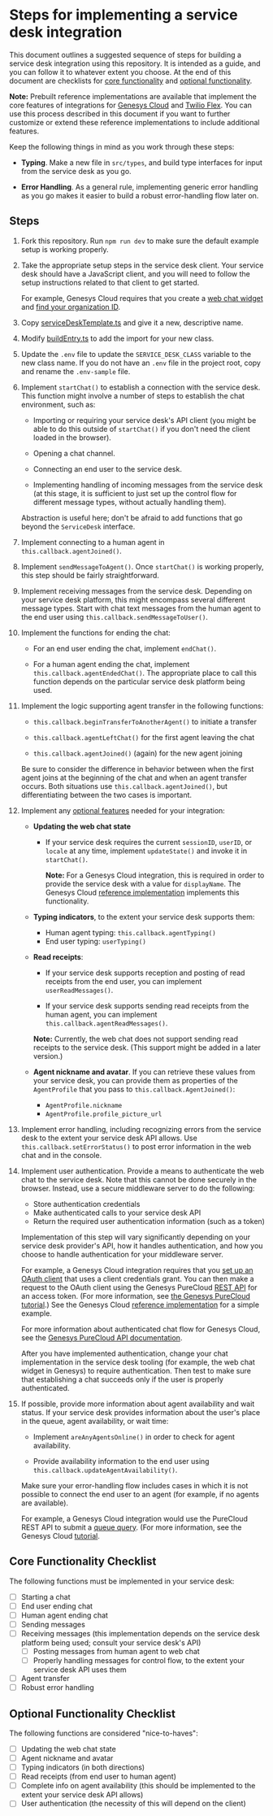 # Steps for implementing a service desk integration

This document outlines a suggested sequence of steps for building a service desk integration using this repository. It is intended as a guide, and you can follow it to whatever extent you choose. At the end of this document are checklists for [core functionality](#core-functionality-checklist) and [optional functionality](#optional-functionality-checklist).

**Note:** Prebuilt reference implementations are available that implement the core features of integrations for [Genesys Cloud](../src/middleware/genesys) and [Twilio Flex](../src/middleware/flex). You can use this process described in this document if you want to further customize or extend these reference implementations to include additional features.

Keep the following things in mind as you work through these steps:

- **Typing**. Make a new file in `src/types`, and build type interfaces for input from the service desk as you go.

- **Error Handling**. As a general rule, implementing generic error handling as you go makes it easier to build a robust error-handling flow later on.

## Steps

1. Fork this repository. Run `npm run dev` to make sure the default example setup is working properly.

1. Take the appropriate setup steps in the service desk client. Your service desk should have a JavaScript client, and you will need to follow the setup instructions related to that client to get started.

    For example, Genesys Cloud requires that you create a [web chat widget](https://help.mypurecloud.com/articles/create-a-widget-for-web-chat/) and [find your organization ID](https://help.mypurecloud.com/faq/how-do-i-find-my-organization-id/).

1. Copy [serviceDeskTemplate.ts](../src/serviceDesks/serviceDeskTemplate.ts) and give it a new, descriptive name.

1. Modify [buildEntry.ts](../src/buildEntry.ts) to add the import for your new class.

1. Update the `.env` file to update the `SERVICE_DESK_CLASS` variable to the new class name. If you do not have an `.env` file in the project root, copy and rename the `.env-sample` file.

1. Implement `startChat()` to establish a connection with the service desk. This function might involve a number of steps to establish the chat environment, such as:

    - Importing or requiring your service desk's API client (you might be able to do this outside of `startChat()` if you don't need the client loaded in the browser).

    - Opening a chat channel.

    - Connecting an end user to the service desk.

    - Implementing handling of incoming messages from the service desk (at this stage, it is sufficient to just set up the control flow for different message types, without actually handling them).

    Abstraction is useful here; don't be afraid to add functions that go beyond the `ServiceDesk` interface.

1. Implement connecting to a human agent in `this.callback.agentJoined()`.

1. Implement `sendMessageToAgent()`. Once `startChat()` is working properly, this step should be fairly straightforward.

1. Implement receiving messages from the service desk. Depending on your service desk platform, this might encompass several different message types. Start with chat text messages from the human agent to the end user using `this.callback.sendMessageToUser()`.

1. Implement the functions for ending the chat:

    - For an end user ending the chat, implement `endChat()`.

    - For a human agent ending the chat, implement `this.callback.agentEndedChat()`. The appropriate place to call this function depends on the particular service desk platform being used.

1. Implement the logic supporting agent transfer in the following functions:

    - `this.callback.beginTransferToAnotherAgent()` to initiate a transfer

    - `this.callback.agentLeftChat()` for the first agent leaving the chat

    - `this.callback.agentJoined()` (again) for the new agent joining

    Be sure to consider the difference in behavior between when the first agent joins at the beginning of the chat and when an agent transfer occurs. Both situations use `this.callback.agentJoined()`, but differentiating between the two cases is important.

1. Implement any [optional features](#optional-functionality-checklist) needed for your integration:

    - **Updating the web chat state**

        - If your service desk requires the current `sessionID`, `userID`, or `locale` at any time, implement `updateState()` and invoke it in `startChat()`.

            **Note:** For a Genesys Cloud integration, this is required in order to provide the service desk with a value for `displayName`. The Genesys Cloud [reference implementation](../src/middleware/genesys/README.md) implements this functionality.

    - **Typing indicators**, to the extent your service desk supports them:
        - Human agent typing: `this.callback.agentTyping()`
        - End user typing: `userTyping()`

    - **Read receipts**:

        - If your service desk supports reception and posting of read receipts from the end user, you can implement `userReadMessages()`.

        - If your service desk supports sending read receipts from the human agent, you can implement `this.callback.agentReadMessages()`.

        **Note:** Currently, the web chat does not support sending read receipts to the service desk. (This support might be added in a later version.)

    - **Agent nickname and avatar**. If you can retrieve these values from your service desk, you can provide them as properties of the `AgentProfile` that you pass to `this.callback.AgentJoined()`:

        - `AgentProfile.nickname`
        - `AgentProfile.profile_picture_url`

1. Implement error handling, including recognizing errors from the service desk to the extent your service desk API allows. Use `this.callback.setErrorStatus()` to post error information in the web chat and in the console.

1. Implement user authentication. Provide a means to authenticate the web chat to the service desk. Note that this cannot be done securely in the browser. Instead, use a secure middleware server to do the following:

    - Store authentication credentials
    - Make authenticated calls to your service desk API
    - Return the required user authentication information (such as a token)

    Implementation of this step will vary significantly depending on your service desk provider's API, how it handles authentication, and how you choose to handle authentication for your middleware server.

      For example, a Genesys Cloud integration requires that you [set up an OAuth client](https://help.mypurecloud.com/articles/create-an-oauth-client/) that uses a client credentials grant. You can then make a request to the OAuth client using the Genesys PureCloud [REST API](https://developer.mypurecloud.com/api/rest/authorization/use-client-credentials.html) for an access token. (For more information, see [the Genesys PureCloud tutorial](https://developer.mypurecloud.com/api/tutorials/oauth-client-credentials/?language=nodejs&step=1).) See the Genesys Cloud [reference implementation](../src/middleware/genesys/README.md) for a simple example.

      For more information about authenticated chat flow for Genesys Cloud, see the [Genesys PureCloud API documentation](https://developer.mypurecloud.com/api/webchat/authenticated-chat.html).

      After you have implemented authentication, change your chat implementation in the service desk tooling (for example, the web chat widget in Genesys) to require authentication. Then test to make sure that establishing a chat succeeds only if the user is properly authenticated.

1. If possible, provide more information about agent availability and wait status. If your service desk provides information about the user's place in the queue, agent availability, or wait time:

    - Implement `areAnyAgentsOnline()` in order to check for agent availability.

    - Provide availability information to the end user using `this.callback.updateAgentAvailability()`.

    Make sure your error-handling flow includes cases in which it is not possible to connect the end user to an agent (for example, if no agents are available).

      For example, a Genesys Cloud integration would use the PureCloud REST API to submit a [queue query](https://developer.mypurecloud.com/api/rest/v2/analytics/queue.html). (For more information, see the Genesys Cloud [tutorial](https://developer.mypurecloud.com/api/tutorials/number-of-agent-in-queue/?language=python&step=1).

## Core Functionality Checklist

The following functions must be implemented in your service desk:

- [ ] Starting a chat
- [ ] End user ending chat
- [ ] Human agent ending chat
- [ ] Sending messages
- [ ] Receiving messages (this implementation depends on the service desk platform being used; consult your service desk's API)
  - [ ] Posting messages from human agent to web chat
  - [ ] Properly handling messages for control flow, to the extent your service desk API uses them
- [ ] Agent transfer
- [ ] Robust error handling

## Optional Functionality Checklist

The following functions are considered "nice-to-haves":

- [ ] Updating the web chat state
- [ ] Agent nickname and avatar
- [ ] Typing indicators (in both directions)
- [ ] Read receipts (from end user to human agent)
- [ ] Complete info on agent availability (this should be implemented to the extent your service desk API allows)
- [ ] User authentication (the necessity of this will depend on the client)
